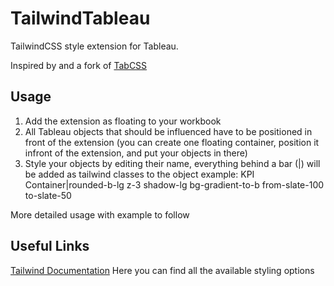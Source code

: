 # TailwindTableau

TailwindCSS style extension for Tableau. 

Inspired by and a fork of [TabCSS](https://github.com/FsuLauncherComp/BootstrapTableau)

## Usage

1. Add the extension as floating to your workbook
2. All Tableau objects that should be influenced have to be positioned in front of the extension (you can create one floating container, position it infront of the extension, and put your objects in there)
3. Style your objects by editing their name, everything behind a bar (|) will be added as tailwind classes to the object example: KPI Container|rounded-b-lg z-3 shadow-lg bg-gradient-to-b from-slate-100 to-slate-50

More detailed usage with example to follow

## Useful Links

[Tailwind Documentation](https://tailwindcss.com/) Here you can find all the available styling options

